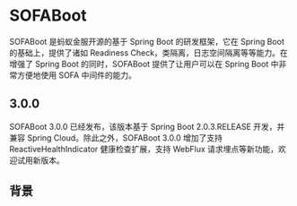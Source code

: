 # SOFABoot
SOFABoot 是蚂蚁金服开源的基于 Spring Boot 的研发框架，它在 Spring Boot 的基础上，提供了诸如 Readiness Check，类隔离，日志空间隔离等等能力。在增强了 Spring Boot 的同时，SOFABoot 提供了让用户可以在 Spring Boot 中非常方便地使用 SOFA 中间件的能力。

## 3.0.0
SOFABoot 3.0.0 已经发布，该版本基于 Spring Boot 2.0.3.RELEASE 开发，并兼容 Spring Cloud。除此之外，SOFABoot 3.0.0 增加了支持 ReactiveHealthIndicator 健康检查扩展，支持 WebFlux 请求埋点等新功能，欢迎试用新版本。

## 背景